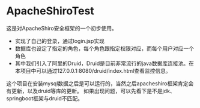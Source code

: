 # ApacheShiroTest
这是对ApacheShiro安全框架的一个初步使用。

- 实现了自己的登录，通过login.jsp实现
- 数据库也设定了指定的角色，每个角色跟指定权限对应，而每个用户对应一个角色
- 其中我们引入了阿里的Druid，Druid是目前非常流行的java数据库连接池。在本项目中可以通过127.0.0.1:8080/druid/index.html查看监控信息。

这个项目在安装mysql数据之后是可以运行的，当然之后apacheshiro框架肯定会有更新，以及druid等库的更新。
如果出现问题，可以先看下是不是jdk、springboot框架与druid不匹配。

